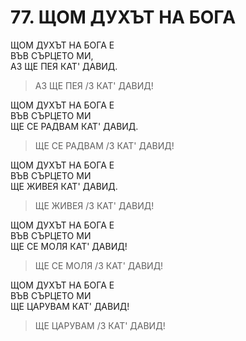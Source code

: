 # 77. ЩОМ ДУХЪТ НА БОГА

ЩОМ ДУХЪТ НА БОГА Е  
ВЪВ СЪРЦЕТО МИ,  
АЗ ЩЕ ПЕЯ КАТ' ДАВИД.  
> АЗ ЩЕ ПЕЯ /3 КАТ' ДАВИД!  
  
ЩОМ ДУХЪТ НА БОГА Е  
ВЪВ СЪРЦЕТО МИ  
ЩЕ СЕ РАДВАМ КАТ' ДАВИД.  
> ЩЕ СЕ РАДВАМ /3 КАТ' ДАВИД!  

ЩОМ ДУХЪТ НА БОГА Е  
ВЪВ СЪРЦЕТО МИ  
ЩЕ ЖИВЕЯ КАТ' ДАВИД.  
> ЩЕ ЖИВЕЯ /3 КАТ' ДАВИД!  

ЩОМ ДУХЪТ НА БОГА Е  
ВЪВ СЪРЦЕТО МИ  
ЩЕ СЕ МОЛЯ КАТ' ДАВИД!  
> ЩЕ СЕ МОЛЯ /3 КАТ' ДАВИД!  
  
ЩОМ ДУХЪТ НА БОГА Е  
ВЪВ СЪРЦЕТО МИ  
ЩЕ ЦАРУВАМ КАТ' ДАВИД!  
> ЩЕ ЦАРУВАМ /3 КАТ' ДАВИД!  


<DownloadsButton pdf="/pdf/77-shtom-duhyt-na-boga-e.pdf" />

